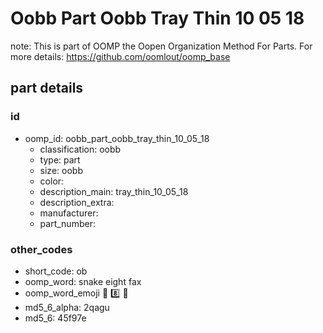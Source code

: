 # Oobb Part Oobb Tray Thin 10 05 18  

note: This is part of OOMP the Oopen Organization Method For Parts. For more details: https://github.com/oomlout/oomp_base

##  part details





### id
* oomp_id: oobb_part_oobb_tray_thin_10_05_18
  * classification: oobb
  * type: part
  * size: oobb
  * color: 
  * description_main: tray_thin_10_05_18
  * description_extra: 
  * manufacturer: 
  * part_number: 

### other_codes
* short_code: ob
* oomp_word: snake eight fax
* oomp_word_emoji :snake: :eight: :fax:
* md5_6_alpha: 2qagu
* md5_6: 45f97e